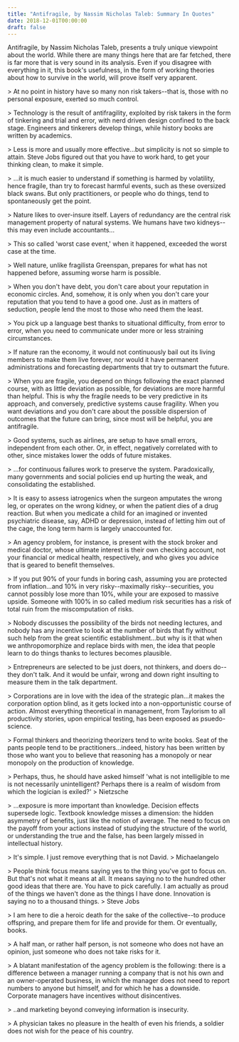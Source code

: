 ```yaml
---
title: "Antifragile, by Nassim Nicholas Taleb: Summary In Quotes"
date: 2018-12-01T00:00:00
draft: false
---
```


Antifragile, by Nassim Nicholas Taleb, presents a truly unique viewpoint about the world. While there are many things here that are far fetched, there is far more that is very sound in its analysis. Even if you disagree with everything in it, this book&#39;s usefulness, in the form of working theories about how to survive in the world, will prove itself very apparent.

&gt; At no point in history have so many non risk takers--that is, those with no personal exposure, exerted so much control.

&gt; Technology is the result of antifragility, exploited by risk takers in the form of tinkering and trial and error, with nerd driven design confined to the back stage. Engineers and tinkerers develop things, while history books are written by academics.

&gt; Less is more and usually more effective...but simplicity is not so simple to attain. Steve Jobs figured out that you have to work hard, to get your thinking clean, to make it simple.

&gt; ...it is much easier to understand if something is harmed by volatility, hence fragile, than try to forecast harmful events, such as these oversized black swans. But only practitioners, or people who do things, tend to spontaneously get the point.

&gt; Nature likes to over-insure itself. Layers of redundancy are the central risk management property of natural systems. We humans have two kidneys--this may even include accountants...

&gt; This so called &#39;worst case event,&#39; when it happened, exceeded the worst case at the time.

&gt; Well nature, unlike fragilista Greenspan, prepares for what has not happened before, assuming worse harm is possible.

&gt; When you don&#39;t have debt, you don&#39;t care about your reputation in economic circles. And, somehow, it is only when you don&#39;t care your reputation that you tend to have a good one. Just as in matters of seduction, people lend the most to those who need them the least.

&gt; You pick up a language best thanks to situational difficulty, from error to error, when you need to communicate under more or less straining circumstances.

&gt; If nature ran the economy, it would not continuously bail out its living members to make them live forever, nor would it have permanent administrations and forecasting departments that try to outsmart the future.

&gt; When you are fragile, you depend on things following the exact planned course, with as little deviation as possible, for deviations are more harmful than helpful. This is why the fragile needs to be very predictive in its approach, and conversely, predictive systems cause fragility. When you want deviations and you don&#39;t care about the possible dispersion of outcomes that the future can bring, since most will be helpful, you are antifragile.

&gt; Good systems, such as airlines, are setup to have small errors, independent from each other. Or, in effect, negatively correlated with to other, since mistakes lower the odds of future mistakes.

&gt; ...for continuous failures work to preserve the system. Paradoxically, many governments and social policies end up hurting the weak, and consolidating the established.

&gt; It is easy to assess iatrogenics when the surgeon amputates the wrong leg, or operates on the wrong kidney, or when the patient dies of a drug reaction. But when you medicate a child for an imagined or invented psychiatric disease, say, ADHD or depression, instead of letting him out of the cage, the long term harm is largely unaccounted for.

&gt; An agency problem, for instance, is present with the stock broker and medical doctor, whose ultimate interest is their own checking account, not your financial or medical health, respectively, and who gives you advice that is geared to benefit themselves.

&gt; If you put 90% of your funds in boring cash, assuming you are protected from inflation...and 10% in very risky--maximally risky--securities, you cannot possibly lose more than 10%, while your are exposed to massive upside. Someone with 100% in so called medium risk securities has a risk of total ruin from the miscomputation of risks.

&gt; Nobody discusses the possibility of the birds not needing lectures, and nobody has any incentive to look at the number of birds that fly without such help from the great scientific establishment...but why is it that when we anthropomorphize and replace birds with men, the idea that people learn to do things thanks to lectures becomes plausible.

&gt; Entrepreneurs are selected to be just doers, not thinkers, and doers do--they don&#39;t talk. And it would be unfair, wrong and down right insulting to measure them in the talk department.

&gt; Corporations are in love with the idea of the strategic plan...it makes the corporation option blind, as it gets locked into a non-opportunistic course of action. Almost everything theoretical in management, from Taylorism to all productivity stories, upon empirical testing, has been exposed as psuedo-science.

&gt; Formal thinkers and theorizing theorizers tend to write books. Seat of the pants people tend to be practitioners...indeed, history has been written by those who want you to believe that reasoning has a monopoly or near monopoly on the production of knowledge.

&gt; Perhaps, thus, he should have asked himself &#39;what is not intelligible to me is not necessarily unintelligent? Perhaps there is a realm of wisdom from which the logician is exiled?&#39;
&gt; Nietzsche

&gt; ...exposure is more important than knowledge. Decision effects supersede logic. Textbook knowledge misses a dimension: the hidden asymmetry of benefits, just like the notion of average. The need to focus on the payoff from your actions instead of studying the structure of the world, or understanding the true and the false, has been largely missed in intellectual history.

&gt; It&#39;s simple. I just remove everything that is not David.
&gt; Michaelangelo

&gt; People think focus means saying yes to the thing you&#39;ve got to focus on. But that&#39;s not what it means at all. It means saying no to the hundred other good ideas that there are. You have to pick carefully. I am actually as proud of the things we haven&#39;t done as the things I have done. Innovation is saying no to a thousand things.
&gt; Steve Jobs

&gt; I am here to die a heroic death for the sake of the collective--to produce offspring, and prepare them for life and provide for them. Or eventually, books.

&gt; A half man, or rather half person, is not someone who does not have an opinion, just someone who does not take risks for it.

&gt; A blatant manifestation of the agency problem is the following: there is a difference between a manager running a company that is not his own and an owner-operated business, in which the manager does not need to report numbers to anyone but himself, and for which he has a downside. Corporate managers have incentives without disincentives.

&gt; ..and marketing beyond conveying information is insecurity.

&gt; A physician takes no pleasure in the health of even his friends, a soldier does not wish for the peace of his country.


